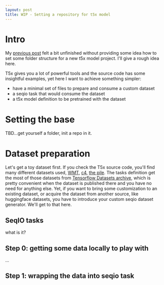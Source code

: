 ```yaml
---
layout: post
title: WIP - Setting a repository for t5x model
---
```


# Intro

My [previous post](./running-t5x-on-apple-silicon/) felt a bit unfinished without providing some idea how to set some folder structure for a new t5x model project. I'll give a rough idea here.

T5x gives you a lot of powerful tools and the source code has some insightful examples, yet here I want to achieve something simpler: 

- have a minimal set of files to prepare and consume a custom dataset
- a seqio task that would consume the dataset
- a t5x model definition to be pretrained with the dataset

# Setting the base

TBD...get yourself a folder, init a repo in it.

# Dataset preparation

Let's get a toy dataset first. If you check the T5x source code, you'll find many different datasets used, [WMT](https://www.tensorflow.org/datasets/catalog/wmt19_translate), [c4](https://www.tensorflow.org/datasets/catalog/c4), [the pile](https://pile.eleuther.ai). The tasks definition get the most of those datasets from [Tensorflow Datasets archive](https://www.tensorflow.org/datasets), which is pretty convenient when the dataset is published there and you have no need for anything else. Yet, if you want to bring some customization to an existing dataset, or acquire the dataset from another source, like huggingface datasets, you have to introduce your custom seqio dataset generator. We'll get to that here. 

## SeqIO tasks

what is it?

## Step 0: getting some data locally to play with

...

## Step 1: wrapping the data into seqio task